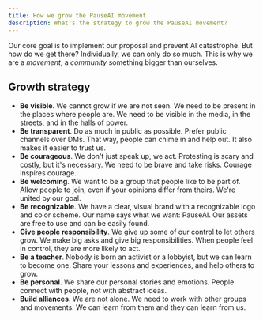 ```yaml
---
title: How we grow the PauseAI movement
description: What's the strategy to grow the PauseAI movement?
---
```


Our core goal is to implement our proposal and prevent AI catastrophe.
But how do we get there?
Individually, we can only do so much.
This is why we are a _movement_, a _community_ something bigger than ourselves.

## Growth strategy

- **Be visible**. We cannot grow if we are not seen. We need to be present in the places where people are. We need to be visible in the media, in the streets, and in the halls of power.
- **Be transparent**. Do as much in public as possible. Prefer public channels over DMs. That way, people can chime in and help out. It also makes it easier to trust us.
- **Be courageous**. We don't just speak up, we act. Protesting is scary and costly, but it's necessary. We need to be brave and take risks. Courage inspires courage.
- **Be welcoming**. We want to be a group that people like to be part of. Allow people to join, even if your opinions differ from theirs. We're united by our goal.
- **Be recognizable**. We have a clear, visual brand with a recognizable logo and color scheme. Our name says what we want: PauseAI. Our assets are free to use and can be easily found.
- **Give people responsibility**. We give up some of our control to let others grow. We make big asks and give big responsibilities. When people feel in control, they are more likely to act.
- **Be a teacher**. Nobody is born an activist or a lobbyist, but we can learn to become one. Share your lessons and experiences, and help others to grow.
- **Be personal**. We share our personal stories and emotions. People connect with people, not with abstract ideas.
- **Build alliances**. We are not alone. We need to work with other groups and movements. We can learn from them and they can learn from us.
